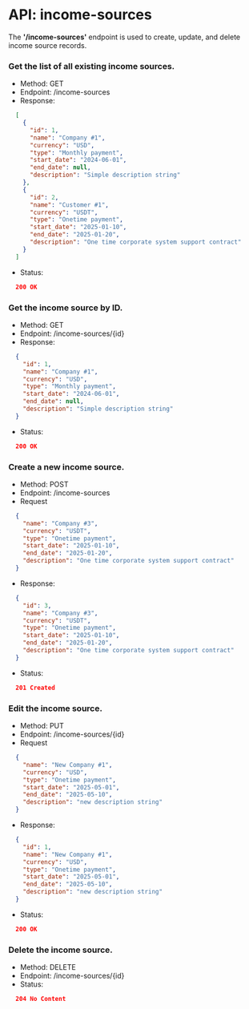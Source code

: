 # API: income-sources

The **'/income-sources'** endpoint is used to create, update, and delete income source records.

### Get the list of all existing income sources.
- Method: GET
- Endpoint: /income-sources
- Response:
```JSON
  [
    {
      "id": 1,
      "name": "Company #1",
      "currency": "USD",
      "type": "Monthly payment",
      "start_date": "2024-06-01",
      "end_date": null,
      "description": "Simple description string"
    },
    {
      "id": 2,
      "name": "Customer #1",
      "currency": "USDT",
      "type": "Onetime payment",
      "start_date": "2025-01-10",
      "end_date": "2025-01-20",
      "description": "One time corporate system support contract"
    }
  ]
```
- Status:
```JSON
  200 OK
```

### Get the income source by ID.
- Method: GET
- Endpoint: /income-sources/{id}
- Response:
```JSON
  {
    "id": 1,
    "name": "Company #1",
    "currency": "USD",
    "type": "Monthly payment",
    "start_date": "2024-06-01",
    "end_date": null,
    "description": "Simple description string"
  }
```
- Status:
```JSON
  200 OK
```

### Create a new income source.
- Method: POST
- Endpoint: /income-sources
- Request
```JSON
  {
    "name": "Company #3",
    "currency": "USDT",
    "type": "Onetime payment",
    "start_date": "2025-01-10",
    "end_date": "2025-01-20",
    "description": "One time corporate system support contract"
  }
```
- Response:
```JSON
  {
    "id": 3,
    "name": "Company #3",
    "currency": "USDT",
    "type": "Onetime payment",
    "start_date": "2025-01-10",
    "end_date": "2025-01-20",
    "description": "One time corporate system support contract"
  }
```
  - Status:
```JSON
  201 Created
```

### Edit the income source.
- Method: PUT
- Endpoint: /income-sources/{id}
- Request
```JSON
  {
    "name": "New Company #1",
    "currency": "USD",
    "type": "Onetime payment",
    "start_date": "2025-05-01",
    "end_date": "2025-05-10",
    "description": "new description string"
  }
```
- Response:
```JSON
  {
    "id": 1,
    "name": "New Company #1",
    "currency": "USD",
    "type": "Onetime payment",
    "start_date": "2025-05-01",
    "end_date": "2025-05-10",
    "description": "new description string"
  }
```
- Status:
```JSON
  200 OK
```

### Delete the income source.
- Method: DELETE
- Endpoint: /income-sources/{id}
- Status:
```JSON
  204 No Content
```